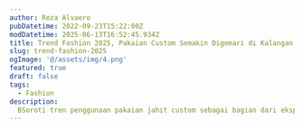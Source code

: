 ```yaml
---
author: Reza Alvaero
pubDatetime: 2022-09-23T15:22:00Z
modDatetime: 2025-06-13T16:52:45.934Z
title: Trend Fashion 2025, Pakaian Custom Semakin Digemari di Kalangan Anak Muda
slug: trend-fashion-2025
ogImage: '@/assets/img/4.png'
featured: true
draft: false
tags:
  - Fashion
description:
  BSoroti tren penggunaan pakaian jahit custom sebagai bagian dari ekspresi diri.
---
```

